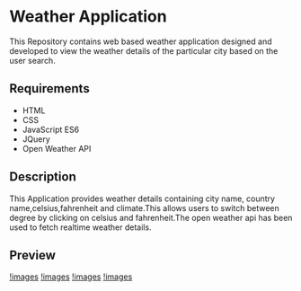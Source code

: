 # Weather Application
This Repository contains web based weather application designed and developed to view the weather details of the particular city based on the user search. 

## Requirements
* HTML
* CSS
* JavaScript ES6
* JQuery
* Open Weather API

## Description
 This Application provides weather details containing city name, country name,celsius,fahrenheit and climate.This allows users to switch between degree by clicking on celsius and fahrenheit.The open weather api has been used to fetch realtime weather details.

## Preview
[!images](images/one.png)
[!images](images/two.png)
[!images](images/three.png)
[!images](images/four.png)


